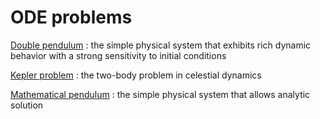 # ODE problems

[Double pendulum](double_pendulum/README.md)
: the simple physical system that exhibits rich dynamic behavior with a strong sensitivity to initial conditions

[Kepler problem](kepler/README.md)
: the two-body problem in celestial dynamics

[Mathematical pendulum](mathematical_pendulum/README.md)
: the simple physical system that allows analytic solution
